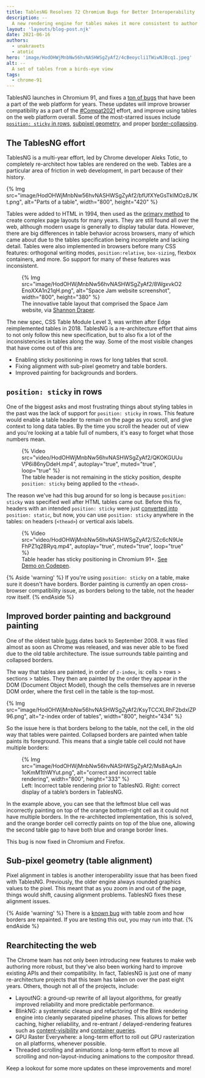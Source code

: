 ```yaml
---
title: TablesNG Resolves 72 Chromium Bugs for Better Interoperability
description: --
  A new rendering engine for tables makes it more consistent to author tabular data across the web.
layout: 'layouts/blog-post.njk'
date: 2021-06-16
authors:
  - unakravets
  - atotic
hero: 'image/HodOHWjMnbNw56hvNASHWSgZyAf2/4cBeoycli1TWiwNJBcq1.jpeg'
alt: --
  A set of tables from a birds-eye view
tags:
  - chrome-91
---
```


TablesNG launches in Chromium 91, and fixes a [ton of
bugs](https://bugs.chromium.org/p/chromium/issues/list?q=label%3ATarget-TablesNG&can=2)
that have been a part of the web platform for years. These updates will improve
browser compatibility as a part of the
[#Compat2021](https://web.dev/blog/compat2021) effort, and improve using tables on
the web platform overall. Some of the most-starred issues include [`position:
sticky` in
rows](https://bugs.chromium.org/p/chromium/issues/detail?id=702927&q=label%3ATarget-TablesNG&can=2&sort=pri),
[subpixel
geometry](https://bugs.chromium.org/p/chromium/issues/detail?id=377847&q=label%3ATarget-TablesNG&can=2&sort=pri),
and proper
[border-collapsing](https://bugs.chromium.org/p/chromium/issues/detail?id=2902&q=label%3ATarget-TablesNG&can=2&sort=pri).

## The TablesNG effort

TablesNG is a multi-year effort, led by Chrome developer Aleks Totic, to
completely re-architect how tables are rendered on the web. Tables are a
particular area of friction in web development, in part because of their
history.

{% Img src="image/HodOHWjMnbNw56hvNASHWSgZyAf2/bfUfXYeGsTklMOz8J1Kt.png",
alt="Parts of a table", width="800", height="420" %}

Tables were added to HTML in 1994, then used as the [primary
method](https://codeburst.io/a-brief-history-of-trends-in-web-design-845b6acb35bc)
to create complex page layouts for many years. They are still found all over the web,
although modern usage is generally to display tabular data.
However, there are big differences in table behavior across browsers,
many of which came about due to the tables specification being incomplete and lacking detail.
Tables were also implemented in browsers before many CSS features:
orthogonal writing modes, `position:relative`, `box-sizing`, flexbox containers,
and more. So support for many of these features was inconsistent.

<figure>
{% Img src="image/HodOHWjMnbNw56hvNASHWSgZyAf2/8WgxvkO2EnoXXA1n21qH.png",
alt="Space Jam website screenshot", width="800", height="380" %}
<figcaption>The innovative table layout that comprised the Space Jam website, via <a href="https://codeburst.io/a-brief-history-of-trends-in-web-design-845b6acb35bc">Shannon Draper</a>.
</figcaption>
</figure>

The new spec, CSS Table Module Level 3, was written after Edge
reimplemented tables in 2018. TablesNG is a re-architecture effort that
aims to not only follow this new specification, but to also fix a lot of the
inconsistencies in tables along the way. Some of the most visible changes that
have come out of this are:

- Enabling sticky positioning in rows for long tables that scroll.
- Fixing alignment with sub-pixel geometry and table borders.
- Improved painting for backgrounds and borders.

## `position: sticky` in rows

One of the biggest asks and most frustrating things about styling tables in the
past was the lack of support for `position: sticky` in rows. This feature would enable
a table header to remain on the page as you scroll, and give context to long
data tables. By the time you scroll the header out of view and you're looking at
a table full of numbers, it's easy to forget what those numbers mean.

<figure>
{% Video src="video/HodOHWjMnbNw56hvNASHWSgZyAf2/QKOKGUUuVP6i86nyDdeH.mp4", autoplay="true", muted="true", loop="true"  %}
<figcaption>
The table header is not remaining in the sticky position, despite <code>position: sticky</code> being applied to the <code>&lt;thead&gt;</code>.</figcaption>
</figure>

The reason we've had this bug around for so long is because `position: sticky`
was specified well after HTML tables came out. Before this fix, headers with an
intended `position: sticky` were just [converted
into](https://github.com/w3c/csswg-drafts/issues/3136) `position: static`, but
now, you can use `position: sticky` anywhere in the tables: on headers (`<thead>`) or
vertical axis labels.

<figure>
{% Video src="video/HodOHWjMnbNw56hvNASHWSgZyAf2/SZc6cN9UeFhPZ1q2BRyq.mp4", autoplay="true", muted="true", loop="true"  %}
<figcaption>
Table header has sticky positioning in Chromium 91+. <a href="https://codepen.io/una/pen/zYZdgMJ">See Demo on
Codepen</a>.
</figcaption>
</figure>

{% Aside 'warning' %}
If you're using `position: sticky` on a table, make sure
it doesn't have borders. Border painting is currently an open cross-browser
compatibility issue, as borders belong to the table, not the header row itself.
{% endAside %}



## Improved border painting and background painting

One of the oldest table
[bugs](https://bugs.chromium.org/p/chromium/issues/detail?id=2902) dates
back to September 2008. It was filed almost as soon as Chrome was released, and was
never able to be fixed due to the old table architecture. The issue surrounds
table painting and collapsed borders.

The way that tables are painted, in order of `z-index`, is: cells > rows >
sections > tables. They then are painted by the order they appear in the DOM
(Document Object Model), though the cells themselves are in reverse DOM order,
where the first cell in the table is the top-most.

{% Img src="image/HodOHWjMnbNw56hvNASHWSgZyAf2/KsyTCCXLRhF2bdxlZP96.png",
alt="z-index order of tables", width="800", height="434" %}

So the issue here is that borders belong to the table, not the cell, in the old
way that tables were painted. Collapsed borders are painted when table paints its foreground.
This means that a single table cell could not have
multiple borders:

<figure>
{% Img src="image/HodOHWjMnbNw56hvNASHWSgZyAf2/Ms8AqAJn1oKmM1thWYut.png",
alt="correct and incorrect table rendering", width="800", height="333" %}
<figcaption>Left: Incorrect table rendering prior to TablesNG. Right: correct display of a table’s borders in TablesNG.</figcaption>
</figure>


In the example above, you can see that the leftmost blue cell was incorrectly
painting on top of the orange bottom-right cell as it could not have multiple
borders. In the re-architected implementation, this is solved, and the orange
border cell correctly paints on top of the blue one, allowing the second table
gap to have both blue and orange border lines.

This bug is now fixed in Chromium and Firefox.

## Sub-pixel geometry (table alignment)

Pixel alignment in tables is another interoperability issue that has been fixed
with TablesNG. Previously, the older engine always rounded graphics values to
the pixel. This meant that as you zoom in and out of the page, things would
shift, causing alignment problems. TablesNG fixes these alignment issues.

{% Aside 'warning' %}
There is a [known bug](https://bugs.chromium.org/p/chromium/issues/detail?id=1201762) with table zoom and how borders are
repainted. If you are testing this out, you may run into that. {% endAside %}

## Rearchitecting the web

The Chrome team has not only been introducing new features to make web authoring
more robust, but they've also been working hard to improve existing APIs and
their compatibility. In fact, TablesNG is just one of many re-architecture
projects that this team has taken on over the past eight years. Others, though
not all of the projects, include:

- LayoutNG: a ground-up rewrite of all layout algorithms, for greatly improved
reliability and more predictable performance.
- BlinkNG: a systematic cleanup and
refactoring of the Blink rendering engine into cleanly separated pipeline
phases. This allows for better caching, higher reliability, and re-entrant /
delayed-rendering features such as [content-visibility](/content-visibility/)
and [container queries](/new-responsive/).
- GPU Raster Everywhere: a long-term
effort to roll out GPU rasterization on all platforms, whenever possible.
- Threaded scrolling and animations: a long-term effort to move all scrolling and
non-layout-inducing animations to the compositor thread.

Keep a lookout for some more updates on these improvements and more!

